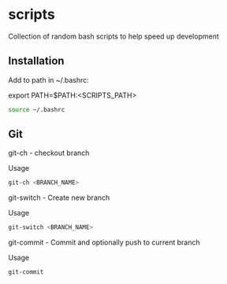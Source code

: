 # scripts
Collection of random bash scripts to help speed up development

## Installation
Add to path in ~/.bashrc:

export PATH=$PATH:<SCRIPTS_PATH>

```bash
source ~/.bashrc
```

## Git
git-ch - checkout branch

Usage 
```bash
git-ch <BRANCH_NAME>
```

git-switch - Create new branch

Usage
```bash
git-switch <BRANCH_NAME>
```

git-commit - Commit and optionally push to current branch

Usage
```bash
git-commit
```